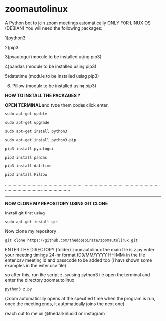 # zoomautolinux

A Python bot to join zoom meetings automatically ONLY FOR LINUX OS (DEBIAN)
You will need the following packages:

1)python3 

2)pip3 

3)pyautogui (module to be installed using pip3)

4)pandas  (module to be installed using pip3)

5)datetime  (module to be installed using pip3)

6) Pillow  (module to be installed using pip3)

**HOW TO INSTALL THE PACKAGES ?**

**OPEN TERMINAL** and type them codes click enter.

``sudo apt-get update``

``sudo apt-get upgrade``

``sudo apt-get install python3``

``sudo apt-get install python3-pip``

``pip3 install pyautogui``

``pip3 install pandas``

``pip3 install datetime``

``pip3 install Pillow``

................................................................................................................................................................................
*********************************************************************************************************************************************************************************

**NOW CLONE MY REPOSITORY USING GIT CLONE**

Install git first using

``sudo apt-get install git``

Now clone my repository

``git clone https://github.com/thedopepirate/zoomautolinux.git``


ENTER THE DIRECTORY (folder) zoomautolinux
the main file is z.py
enter your meeting timings 24-hr format (DD/MM/YYYY HH:MM) in the file enter.csv
meeting id and passcode to be added too (i have shown some examples in the enter.csv file)

so after this, run the script ``z.py``using python3 i.e open the terminal and enter the directory zoomautolinux 

``python3 z.py``

(zoom automatically opens at the specified time when the program is run, once the meeting ends, it automatically joins the next one)


reach out to me on @thedarknlucid on instagram 

